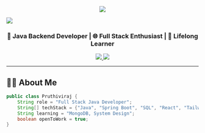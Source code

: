 <!-- Typing Animation -->
<p align="center">
  <img src="https://readme-typing-svg.demolab.com/?lines=Hi+There!+I'm+Pruthiviraj+Pratap+Routray;Java+Backend+Developer;Frontend+React+Dev+%7C+Spring+Boot+Expert;Learning+Never+Stops!&font=Fira%20Code&center=true&width=600&height=45&pause=1000&color=0abde3" />
</p>

<!-- Wave Banner -->
<img src="https://capsule-render.vercel.app/api?type=waving&color=0abde3&height=180&section=header&text=Pruthiviraj%20Pratap%20Routray&fontSize=35&fontColor=ffffff" />

<h3 align="center">🚀 Java Backend Developer | 🌐 Full Stack Enthusiast | 🧠 Lifelong Learner</h3>

<p align="center">
  <a href="mailto:pruthivirajprataproutray@gmail.com">
    <img src="https://img.shields.io/badge/Gmail-EA4335?style=for-the-badge&logo=gmail&logoColor=white" />
  </a>
  <a href="https://www.linkedin.com/in/pruthiviraj-pratap-routray-4513b7275/">
    <img src="https://img.shields.io/badge/LinkedIn-0A66C2?style=for-the-badge&logo=linkedin&logoColor=white" />
  </a>
</p>

---

## 👨‍💻 About Me

```java
public class Pruthiviraj {
    String role = "Full Stack Java Developer";
    String[] techStack = {"Java", "Spring Boot", "SQL", "React", "TailwindCSS"};
    String learning = "MongoDB, System Design";
    boolean openToWork = true;
}
